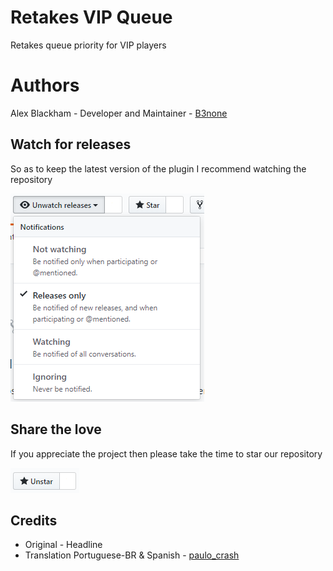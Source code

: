# Retakes VIP Queue
Retakes queue priority for VIP players

# Authors
Alex Blackham - Developer and Maintainer - [B3none](https://b3none.co.uk/)

## Watch for releases
So as to keep the latest version of the plugin I recommend watching the repository

![Watch releases](https://github.com/b3none/gdprconsent/raw/development/.github/README_ASSETS/watch_releases.png)

## Share the love
If you appreciate the project then please take the time to star our repository

![Star us](https://github.com/b3none/gdprconsent/raw/development/.github/README_ASSETS/star_us.png)

## Credits
- Original - Headline
- Translation Portuguese-BR & Spanish - [paulo_crash](https://github.com/paulocrash)
